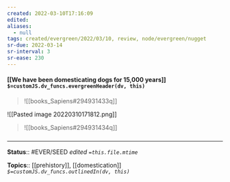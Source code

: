 ```yaml
---
created: 2022-03-10T17:16:09 
edited: 
aliases:
  - null
tags: created/evergreen/2022/03/10, review, node/evergreen/nugget
sr-due: 2022-03-14
sr-interval: 3
sr-ease: 230
---
```


#### [[We have been domesticating dogs for 15,000 years]] `$=customJS.dv_funcs.evergreenHeader(dv, this)`

> ![[books_Sapiens#294931433q]]

![[Pasted image 20220310171812.png]]

> ![[books_Sapiens#294931434q]]
### <hr class="footnote"/>

**Status**:: #EVER/SEED 
*edited `=this.file.mtime`*

**Topics**:: [[prehistory]], [[domestication]]
*`$=customJS.dv_funcs.outlinedIn(dv, this)`*
